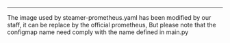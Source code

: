 ---
The image used by steamer-prometheus.yaml has been modified by our staff, it can be replace by the official prometheus,
But please note that the configmap name need comply with the name defined in main.py
